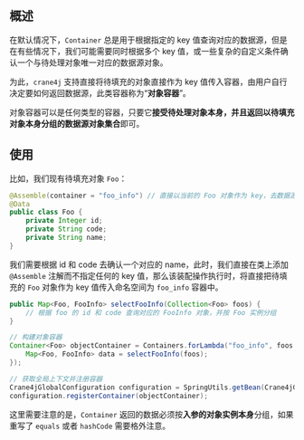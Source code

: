 ## 概述

在默认情况下，`Container` 总是用于根据指定的 key 值查询对应的数据源，但是在有些情况下，我们可能需要同时根据多个 key 值，或一些复杂的自定义条件确认一个与待处理对象唯一对应的数据源对象。

为此，`crane4j` 支持直接将待填充的对象直接作为 key 值传入容器，由用户自行决定要如何返回数据源，此类容器称为“**对象容器**”。

对象容器可以是任何类型的容器，只要它**接受待处理对象本身，并且返回以待填充对象本身分组的数据源对象集合**即可。

## 使用

比如，我们现有待填充对象 `Foo`：

~~~java
@Assemble(container = "foo_info") // 直接以当前的 Foo 对象作为 key，去数据源容器中查询
@Data
public class Foo {
    private Integer id;
    private String code;
    private String name;
}
~~~

我们需要根据 id 和 code 去确认一个对应的 name，此时，我们直接在类上添加 `@Assemble` 注解而不指定任何的 key 值，那么该装配操作执行时，将直接把待填充的 `Foo` 对象作为 key 值传入命名空间为 `foo_info` 容器中。

~~~java
public Map<Foo, FooInfo> selectFooInfo(Collection<Foo> foos) {
    // 根据 foo 的 id 和 code 查询对应的 FooInfo 对象，并按 Foo 实例分组
}

// 构建对象容器
Container<Foo> objectContainer = Containers.forLambda("foo_info", foos -> {
    Map<Foo, FooInfo> data = selectFooInfo(foos);
});

// 获取全局上下文并注册容器
Crane4jGlobalConfiguration configuration = SpringUtils.getBean(Crane4jGlobalConfiguration.class);
configuration.registerContainer(objectContainer);
~~~

这里需要注意的是，`Container` 返回的数据必须按**入参的对象实例本身**分组，如果重写了 `equals` 或者 `hashCode` 需要格外注意。
